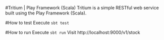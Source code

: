 #Tritium | Play Framework (Scala)
Tritium is a simple RESTful web service built using the Play Framework (Scala).

#How to test
Execute `sbt test`

#How to run
Execute `sbt run`
Visit http://localhost:9000/v1/stock
